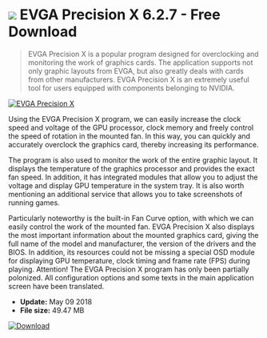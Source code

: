 # ![](https://cdn.softexe.net/static/icon/4/evga-precision-x-10286.png) EVGA Precision X 6.2.7 - Free Download

> EVGA Precision X is a popular program designed for overclocking and monitoring the work of graphics cards. The application supports not only graphic layouts from EVGA, but also greatly deals with cards from other manufacturers. EVGA Precision X is an extremely useful tool for users equipped with components belonging to NVIDIA.

[![EVGA Precision X](https://gallery.dpcdn.pl/imgc/Tools/9228/g_-_420x350_1.5_-_x20150915190228_0.png)](https://softexe.net/win/system/diagnostics-tests/evga-precision-x:pRbhf.html)

Using the EVGA Precision X program, we can easily increase the clock speed and voltage of the GPU processor, clock memory and freely control the speed of rotation in the mounted fan. In this way, you can quickly and accurately overclock the graphics card, thereby increasing its performance.  
 
 
 The program is also used to monitor the work of the entire graphic layout. It displays the temperature of the graphics processor and provides the exact fan speed. In addition, it has integrated modules that allow you to adjust the voltage and display GPU temperature in the system tray. It is also worth mentioning an additional service that allows you to take screenshots of running games.
 
 
 Particularly noteworthy is the built-in Fan Curve option, with which we can easily control the work of the mounted fan. EVGA Precision X also displays the most important information about the mounted graphics card, giving the full name of the model and manufacturer, the version of the drivers and the BIOS. In addition, its resources could not be missing a special OSD module for displaying GPU temperature, clock timing and frame rate (FPS) during playing. 
 Attention!
 The EVGA Precision X program has only been partially polonized. All configuration options and some texts in the main application screen have been translated.


- **Update:** May 09 2018
- **File size:** 49.47 MB

[![Download](https://cdn.softexe.net/static/img/download.png)](https://softexe.net/win/system/diagnostics-tests/evga-precision-x:pRbhf.html)

